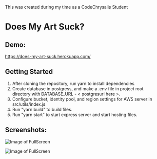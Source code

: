 This was created during my time as a CodeChrysalis Student

# Does My Art Suck?

## Demo:

https://does-my-art-suck.herokuapp.com/

## Getting Started

1. After cloning the repository, run yarn to install dependencies.
2. Create database in postgress, and make a .env file in project root directory with DATABASE_URL - < postgresurl here >.
3. Configure bucket, identity pool, and region settings for AWS server in src/utils/index.js
4. Run "yarn build" to build files.
5. Run "yarn start" to start express server and start hosting files.

## Screenshots:

![Image of FullScreen](https://i.gyazo.com/e39ad85231a003bff492c6ef459c4bca.png)

![Image of FullScreen](https://i.gyazo.com/95491badaf93e3dbc03d18fb0ec4fba9.png)
